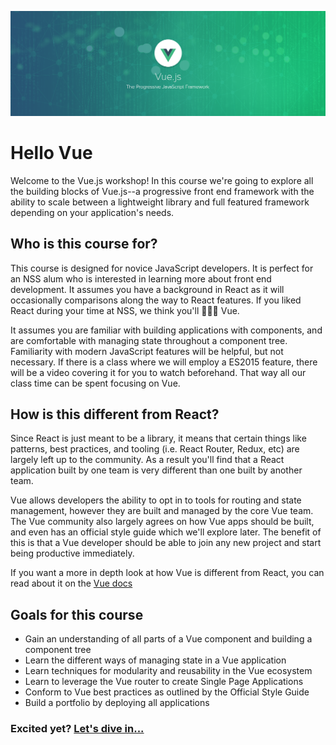 ![Vue Logo](./images/vue-green-background.png)

# Hello Vue

Welcome to the Vue.js workshop! In this course we're going to explore all the building blocks of Vue.js--a progressive front end framework with the ability to scale between a lightweight library and full featured framework depending on your application's needs.

## Who is this course for?

This course is designed for novice JavaScript developers. It is perfect for an NSS alum who is interested in learning more about front end development. It assumes you have a background in React as it will occasionally comparisons along the way to React features. If you liked React during your time at NSS, we think you'll 💚💚💚 Vue.

It assumes you are familiar with building applications with components, and are comfortable with managing state throughout a component tree. Familiarity with modern JavaScript features will be helpful, but not necessary. If there is a class where we will employ a ES2015 feature, there will be a video covering it for you to watch beforehand. That way all our class time can be spent focusing on Vue.

## How is this different from React?

Since React is just meant to be a library, it means that certain things like patterns, best practices, and tooling (i.e. React Router, Redux, etc) are largely left up to the community. As a result you'll find that a React application built by one team is very different than one built by another team.

Vue allows developers the ability to opt in to tools for routing and state management, however they are built and managed by the core Vue team. The Vue community also largely agrees on how Vue apps should be built, and even has an official style guide which we'll explore later. The benefit of this is that a Vue developer should be able to join any new project and start being productive immediately.

If you want a more in depth look at how Vue is different from React, you can read about it on the [Vue docs](https://vuejs.org/v2/guide/comparison.html)

## Goals for this course

- Gain an understanding of all parts of a Vue component and building a component tree
- Learn the different ways of managing state in a Vue application
- Learn techniques for modularity and reusability in the Vue ecosystem
- Learn to leverage the Vue router to create Single Page Applications
- Conform to Vue best practices as outlined by the Official Style Guide
- Build a portfolio by deploying all applications

### Excited yet? [Let's dive in...](./chapters/SESSION_1.md)
